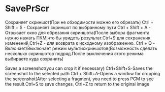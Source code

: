# SavePrScr
Сохраняет скриншот(При не обходимости можно его обрезать)
Ctrl + Shift + S - Сохраняет скриншот по выбранному пути
Ctrl + Shift + A - Отрывает окно для обрезания скриншота(После выбора фрагмента нужно нажать ПКМ,что бы увидеть результат.Ctrl+S для сохранения изменений,Ctrl+Z - для возврата к исходному изображению.
Ctrl + Q - Включает/Выключает режим мультискриншотов(Возможность сделать несколько скриншотов подряд.После выключения этого режима выбираете куда сохранить)

Saves a screenshot(you can crop it if necessary)
Ctrl+Shift+S-Saves the screenshot to the selected path
Ctrl + Shift+A-Opens a window for cropping the screenshot(After selecting a fragment, you need to press PCM to see the result.Ctrl+S to save changes, Ctrl+Z to return to the original image

